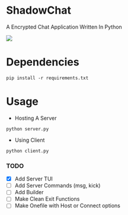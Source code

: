 # ShadowChat
A Encrypted Chat Application Written In Python

![](images/logo.png)

# Dependencies

```
pip install -r requirements.txt
```

# Usage

- Hosting A Server
```
python server.py
```

- Using Client
```
python client.py
```

### TODO

- [x] Add Server TUI
- [ ] Add Server Commands (msg, kick)
- [ ] Add Builder
- [ ] Make Clean Exit Functions
- [ ] Make Onefile with Host or Connect options
